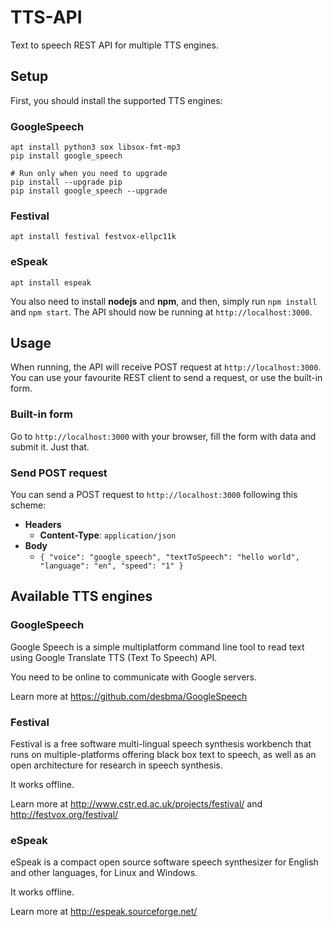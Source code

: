 # TTS-API

Text to speech REST API for multiple TTS engines.

## Setup

First, you should install the supported TTS engines:

### GoogleSpeech

```
apt install python3 sox libsox-fmt-mp3
pip install google_speech

# Run only when you need to upgrade
pip install --upgrade pip
pip install google_speech --upgrade
```

### Festival

```
apt install festival festvox-ellpc11k
```

### eSpeak

```
apt install espeak
```

You also need to install **nodejs** and **npm**, and then, simply run `npm install` and `npm start`.
The API should now be running at `http://localhost:3000`.

## Usage

When running, the API will receive POST request at `http://localhost:3000`.
You can use your favourite REST client to send a request, or use the built-in form.

### Built-in form

Go to `http://localhost:3000` with your browser, fill the form with data and submit it. Just that.

### Send POST request

You can send a POST request to `http://localhost:3000` following this scheme:

* **Headers**
	* **Content-Type**: `application/json`
* **Body**
	* `{ "voice": "google_speech", "textToSpeech": "hello world", "language": "en", "speed": "1" }`

## Available TTS engines

### GoogleSpeech

Google Speech is a simple multiplatform command line tool to read text using Google Translate TTS (Text To Speech) API.

You need to be online to communicate with Google servers.

Learn more at https://github.com/desbma/GoogleSpeech

### Festival

Festival is a free software multi-lingual speech synthesis workbench that runs on multiple-platforms offering black box text to speech, as well as an open architecture for research in speech synthesis.

It works offline.

Learn more at http://www.cstr.ed.ac.uk/projects/festival/ and http://festvox.org/festival/

### eSpeak

eSpeak is a compact open source software speech synthesizer for English and other languages, for Linux and Windows.

It works offline.

Learn more at http://espeak.sourceforge.net/
